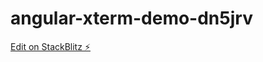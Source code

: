 # angular-xterm-demo-dn5jrv

[Edit on StackBlitz ⚡️](https://stackblitz.com/edit/angular-xterm-demo-dn5jrv)